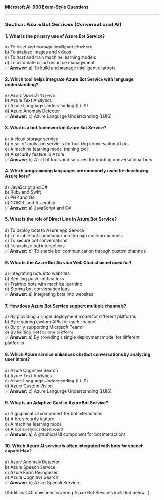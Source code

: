 **Microsoft AI-900 Exam-Style Questions**

---

### **Section: Azure Bot Services (Conversational AI)**

#### **1. What is the primary use of Azure Bot Service?**

a) To build and manage intelligent chatbots  
b) To analyze images and videos  
c) To host and train machine learning models  
d) To automate cloud resource management  
✅ **Answer:** a) To build and manage intelligent chatbots  

#### **2. Which tool helps integrate Azure Bot Service with language understanding?**

a) Azure Speech Service  
b) Azure Text Analytics  
c) Azure Language Understanding (LUIS)  
d) Azure Anomaly Detector  
✅ **Answer:** c) Azure Language Understanding (LUIS)  

#### **3. What is a bot framework in Azure Bot Service?**

a) A cloud storage service  
b) A set of tools and services for building conversational bots  
c) A machine learning model training tool  
d) A security feature in Azure  
✅ **Answer:** b) A set of tools and services for building conversational bots  

#### **4. Which programming languages are commonly used for developing Azure bots?**

a) JavaScript and C#  
b) Ruby and Swift  
c) PHP and Go  
d) COBOL and Assembly  
✅ **Answer:** a) JavaScript and C#  

#### **5. What is the role of Direct Line in Azure Bot Service?**

a) To deploy bots to Azure App Service  
b) To enable bot communication through custom channels  
c) To secure bot conversations  
d) To analyze bot interactions  
✅ **Answer:** b) To enable bot communication through custom channels  

#### **6. What is the Azure Bot Service Web Chat channel used for?**

a) Integrating bots into websites  
b) Sending push notifications  
c) Training bots with machine learning  
d) Storing bot conversation logs  
✅ **Answer:** a) Integrating bots into websites  

#### **7. How does Azure Bot Service support multiple channels?**

a) By providing a single deployment model for different platforms  
b) By requiring custom APIs for each channel  
c) By only supporting Microsoft Teams  
d) By limiting bots to one platform  
✅ **Answer:** a) By providing a single deployment model for different platforms  

#### **8. Which Azure service enhances chatbot conversations by analyzing user intent?**

a) Azure Cognitive Search  
b) Azure Text Analytics  
c) Azure Language Understanding (LUIS)  
d) Azure Custom Vision  
✅ **Answer:** c) Azure Language Understanding (LUIS)  

#### **9. What is an Adaptive Card in Azure Bot Service?**

a) A graphical UI component for bot interactions  
b) A bot security feature  
c) A machine learning model  
d) A bot analytics dashboard  
✅ **Answer:** a) A graphical UI component for bot interactions  

#### **10. Which Azure AI service is often integrated with bots for speech capabilities?**

a) Azure Anomaly Detector  
b) Azure Speech Service  
c) Azure Form Recognizer  
d) Azure Cognitive Search  
✅ **Answer:** b) Azure Speech Service  

(Additional 40 questions covering Azure Bot Services included below...)

